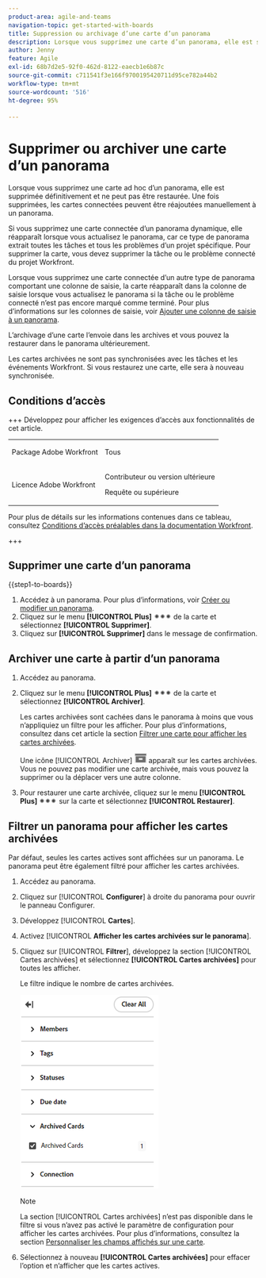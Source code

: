 ```yaml
---
product-area: agile-and-teams
navigation-topic: get-started-with-boards
title: Suppression ou archivage d’une carte d’un panorama
description: Lorsque vous supprimez une carte d’un panorama, elle est supprimée définitivement et ne peut pas être restaurée. L’archivage d’une carte l’envoie dans les archives et vous pouvez la restaurer dans le panorama ultérieurement.
author: Jenny
feature: Agile
exl-id: 68b7d2e5-92f0-462d-8122-eaecb1e6b87c
source-git-commit: c711541f3e166f9700195420711d95ce782a44b2
workflow-type: tm+mt
source-wordcount: '516'
ht-degree: 95%

---
```


# Supprimer ou archiver une carte d’un panorama

Lorsque vous supprimez une carte ad hoc d’un panorama, elle est supprimée définitivement et ne peut pas être restaurée. Une fois supprimées, les cartes connectées peuvent être réajoutées manuellement à un panorama.

Si vous supprimez une carte connectée d’un panorama dynamique, elle réapparaît lorsque vous actualisez le panorama, car ce type de panorama extrait toutes les tâches et tous les problèmes d’un projet spécifique. Pour supprimer la carte, vous devez supprimer la tâche ou le problème connecté du projet Workfront.

Lorsque vous supprimez une carte connectée d’un autre type de panorama comportant une colonne de saisie, la carte réapparaît dans la colonne de saisie lorsque vous actualisez le panorama si la tâche ou le problème connecté n’est pas encore marqué comme terminé. Pour plus d’informations sur les colonnes de saisie, voir [Ajouter une colonne de saisie à un panorama](/help/quicksilver/agile/use-boards-agile-planning-tools/add-intake-column-to-board.md).

L’archivage d’une carte l’envoie dans les archives et vous pouvez la restaurer dans le panorama ultérieurement.

Les cartes archivées ne sont pas synchronisées avec les tâches et les événements Workfront. Si vous restaurez une carte, elle sera à nouveau synchronisée.

## Conditions d’accès

+++ Développez pour afficher les exigences d’accès aux fonctionnalités de cet article.

<table style="table-layout:auto"> 
 <col> 
 <col> 
 <tbody> 
  <tr> 
   <td role="rowheader">Package Adobe Workfront</td> 
   <td> <p>Tous</p> </td> 
  </tr> 
  <tr> 
   <td role="rowheader">Licence Adobe Workfront</td> 
   <td> 
   <p>Contributeur ou version ultérieure</p> 
   <p>Requête ou supérieure</p>
   </td> 
  </tr> 
 </tbody> 
</table>

Pour plus de détails sur les informations contenues dans ce tableau, consultez [Conditions d’accès préalables dans la documentation Workfront](/help/quicksilver/administration-and-setup/add-users/access-levels-and-object-permissions/access-level-requirements-in-documentation.md).

+++

## Supprimer une carte d’un panorama

{{step1-to-boards}}

1. Accédez à un panorama. Pour plus d’informations, voir [Créer ou modifier un panorama](../../agile/get-started-with-boards/create-edit-board.md).
1. Cliquez sur le menu **[!UICONTROL Plus]** ![Menu Plus](assets/more-icon-spectrum.png) de la carte et sélectionnez **[!UICONTROL Supprimer]**.
1. Cliquez sur **[!UICONTROL Supprimer]** dans le message de confirmation.

## Archiver une carte à partir d’un panorama

1. Accédez au panorama.
1. Cliquez sur le menu **[!UICONTROL Plus]** ![Menu Plus](assets/more-icon-spectrum.png) de la carte et sélectionnez **[!UICONTROL Archiver]**.

   Les cartes archivées sont cachées dans le panorama à moins que vous n’appliquiez un filtre pour les afficher. Pour plus d’informations, consultez dans cet article la section [Filtrer une carte pour afficher les cartes archivées](#filter-a-board-to-show-archived-cards).

   Une icône [!UICONTROL Archiver] ![&#x200B; Archiver](assets/archive-icon-spectrum-25x20.png) apparaît sur les cartes archivées. Vous ne pouvez pas modifier une carte archivée, mais vous pouvez la supprimer ou la déplacer vers une autre colonne.

1. Pour restaurer une carte archivée, cliquez sur le menu **[!UICONTROL Plus]** ![Menu Plus](assets/more-icon-spectrum.png) sur la carte et sélectionnez **[!UICONTROL Restaurer]**.

## Filtrer un panorama pour afficher les cartes archivées

Par défaut, seules les cartes actives sont affichées sur un panorama. Le panorama peut être également filtré pour afficher les cartes archivées.

1. Accédez au panorama.
1. Cliquez sur [!UICONTROL **Configurer**] à droite du panorama pour ouvrir le panneau Configurer.
1. Développez [!UICONTROL **Cartes**].
1. Activez [!UICONTROL **Afficher les cartes archivées sur le panorama**].
1. Cliquez sur [!UICONTROL **Filtrer**], développez la section [!UICONTROL Cartes archivées] et sélectionnez **[!UICONTROL Cartes archivées]** pour toutes les afficher.

   Le filtre indique le nombre de cartes archivées.

   ![Filtrer les cartes archivées](assets/filter-by-archived-cards.png)

   >[!NOTE]
   >
   >La section [!UICONTROL Cartes archivées] n’est pas disponible dans le filtre si vous n’avez pas activé le paramètre de configuration pour afficher les cartes archivées. Pour plus d’informations, consultez la section [Personnaliser les champs affichés sur une carte](/help/quicksilver/agile/get-started-with-boards/customize-fields-on-card.md).

1. Sélectionnez à nouveau **[!UICONTROL Cartes archivées]** pour effacer l’option et n’afficher que les cartes actives.
